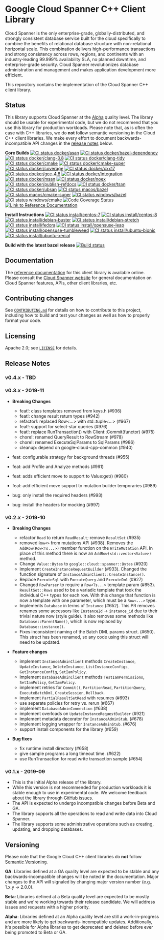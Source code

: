 # Google Cloud Spanner C++ Client Library

<!-- This file is automatically generated by ci/test-readme/generate-readme.sh -->
Cloud Spanner is the only enterprise-grade, globally-distributed, and
strongly consistent database service built for the cloud specifically
to combine the benefits of relational database structure with
non-relational horizontal scale. This combination delivers
high-performance transactions and strong consistency across rows,
regions, and continents with an industry-leading 99.999% availability
SLA, no planned downtime, and enterprise-grade security. Cloud Spanner
revolutionizes database administration and management and makes
application development more efficient.

This repository contains the implementation of the Cloud Spanner C++
client library.

## Status

This library supports Cloud Spanner at the [Alpha](README.md#versioning) quality
level. The library should be usable for experimental code, but we do not
recommend that you use this library for production workloads. Please note that,
as is often the case with C++ libraries, we do **not** follow semantic
versioning in the Cloud C++ client libraries. We make every effort to document
backwards-incompatible API changes in the
[release notes](README.md#release-notes) below.


**Core Builds**
[![CI status docker/asan][docker/asan-shield]][docker/asan-link]
[![CI status docker/bazel-dependency][docker/bazel-dependency-shield]][docker/bazel-dependency-link]
[![CI status docker/clang-3.8][docker/clang-3.8-shield]][docker/clang-3.8-link]
[![CI status docker/clang-tidy][docker/clang-tidy-shield]][docker/clang-tidy-link]
[![CI status docker/cmake][docker/cmake-shield]][docker/cmake-link]
[![CI status docker/cmake-super][docker/cmake-super-shield]][docker/cmake-super-link]
[![CI status docker/coverage][docker/coverage-shield]][docker/coverage-link]
[![CI status docker/cxx17][docker/cxx17-shield]][docker/cxx17-link]
[![CI status docker/gcc-4.8][docker/gcc-4.8-shield]][docker/gcc-4.8-link]
[![CI status docker/integration][docker/integration-shield]][docker/integration-link]
[![CI status docker/msan][docker/msan-shield]][docker/msan-link]
[![CI status docker/noex][docker/noex-shield]][docker/noex-link]
[![CI status docker/publish-refdocs][docker/publish-refdocs-shield]][docker/publish-refdocs-link]
[![CI status docker/tsan][docker/tsan-shield]][docker/tsan-link]
[![CI status docker/ubsan][docker/ubsan-shield]][docker/ubsan-link]
[![CI status macos/bazel][macos/bazel-shield]][macos/bazel-link]
[![CI status macos/cmake-super][macos/cmake-super-shield]][macos/cmake-super-link]
[![CI status windows/bazel][windows/bazel-shield]][windows/bazel-link]
[![CI status windows/cmake][windows/cmake-shield]][windows/cmake-link]
[![Code Coverage Status][codecov-io-badge]][codecov-io-link]
[![Link to Reference Documentation][doxygen-shield]][doxygen-link]

**Install Instructions**
[![CI status install/centos-7][install/centos-7-shield]][install/centos-7-link]
[![CI status install/centos-8][install/centos-8-shield]][install/centos-8-link]
[![CI status install/debian-buster][install/debian-buster-shield]][install/debian-buster-link]
[![CI status install/debian-stretch][install/debian-stretch-shield]][install/debian-stretch-link]
[![CI status install/fedora][install/fedora-shield]][install/fedora-link]
[![CI status install/opensuse-leap][install/opensuse-leap-shield]][install/opensuse-leap-link]
[![CI status install/opensuse-tumbleweed][install/opensuse-tumbleweed-shield]][install/opensuse-tumbleweed-link]
[![CI status install/ubuntu-bionic][install/ubuntu-bionic-shield]][install/ubuntu-bionic-link]
[![CI status install/ubuntu-xenial][install/ubuntu-xenial-shield]][install/ubuntu-xenial-link]

[docker/asan-link]: https://storage.googleapis.com/cloud-cpp-kokoro-status/spanner/docker/asan-link.html
[docker/asan-shield]: https://storage.googleapis.com/cloud-cpp-kokoro-status/spanner/docker/asan.svg
[docker/bazel-dependency-link]: https://storage.googleapis.com/cloud-cpp-kokoro-status/spanner/docker/bazel-dependency-link.html
[docker/bazel-dependency-shield]: https://storage.googleapis.com/cloud-cpp-kokoro-status/spanner/docker/bazel-dependency.svg
[docker/clang-3.8-link]: https://storage.googleapis.com/cloud-cpp-kokoro-status/spanner/docker/clang-3.8-link.html
[docker/clang-3.8-shield]: https://storage.googleapis.com/cloud-cpp-kokoro-status/spanner/docker/clang-3.8.svg
[docker/clang-tidy-link]: https://storage.googleapis.com/cloud-cpp-kokoro-status/spanner/docker/clang-tidy-link.html
[docker/clang-tidy-shield]: https://storage.googleapis.com/cloud-cpp-kokoro-status/spanner/docker/clang-tidy.svg
[docker/cmake-link]: https://storage.googleapis.com/cloud-cpp-kokoro-status/spanner/docker/cmake-link.html
[docker/cmake-shield]: https://storage.googleapis.com/cloud-cpp-kokoro-status/spanner/docker/cmake.svg
[docker/cmake-super-link]: https://storage.googleapis.com/cloud-cpp-kokoro-status/spanner/docker/cmake-super-link.html
[docker/cmake-super-shield]: https://storage.googleapis.com/cloud-cpp-kokoro-status/spanner/docker/cmake-super.svg
[docker/coverage-link]: https://storage.googleapis.com/cloud-cpp-kokoro-status/spanner/docker/coverage-link.html
[docker/coverage-shield]: https://storage.googleapis.com/cloud-cpp-kokoro-status/spanner/docker/coverage.svg
[docker/cxx17-link]: https://storage.googleapis.com/cloud-cpp-kokoro-status/spanner/docker/cxx17-link.html
[docker/cxx17-shield]: https://storage.googleapis.com/cloud-cpp-kokoro-status/spanner/docker/cxx17.svg
[docker/gcc-4.8-link]: https://storage.googleapis.com/cloud-cpp-kokoro-status/spanner/docker/gcc-4.8-link.html
[docker/gcc-4.8-shield]: https://storage.googleapis.com/cloud-cpp-kokoro-status/spanner/docker/gcc-4.8.svg
[docker/integration-link]: https://storage.googleapis.com/cloud-cpp-kokoro-status/spanner/docker/integration-link.html
[docker/integration-shield]: https://storage.googleapis.com/cloud-cpp-kokoro-status/spanner/docker/integration.svg
[docker/msan-link]: https://storage.googleapis.com/cloud-cpp-kokoro-status/spanner/docker/msan-link.html
[docker/msan-shield]: https://storage.googleapis.com/cloud-cpp-kokoro-status/spanner/docker/msan.svg
[docker/noex-link]: https://storage.googleapis.com/cloud-cpp-kokoro-status/spanner/docker/noex-link.html
[docker/noex-shield]: https://storage.googleapis.com/cloud-cpp-kokoro-status/spanner/docker/noex.svg
[docker/publish-refdocs-link]: https://storage.googleapis.com/cloud-cpp-kokoro-status/spanner/docker/publish-refdocs-link.html
[docker/publish-refdocs-shield]: https://storage.googleapis.com/cloud-cpp-kokoro-status/spanner/docker/publish-refdocs.svg
[docker/tsan-link]: https://storage.googleapis.com/cloud-cpp-kokoro-status/spanner/docker/tsan-link.html
[docker/tsan-shield]: https://storage.googleapis.com/cloud-cpp-kokoro-status/spanner/docker/tsan.svg
[docker/ubsan-link]: https://storage.googleapis.com/cloud-cpp-kokoro-status/spanner/docker/ubsan-link.html
[docker/ubsan-shield]: https://storage.googleapis.com/cloud-cpp-kokoro-status/spanner/docker/ubsan.svg
[install/centos-7-link]: https://storage.googleapis.com/cloud-cpp-kokoro-status/spanner/install/centos-7-link.html
[install/centos-7-shield]: https://storage.googleapis.com/cloud-cpp-kokoro-status/spanner/install/centos-7.svg
[install/centos-8-link]: https://storage.googleapis.com/cloud-cpp-kokoro-status/spanner/install/centos-8-link.html
[install/centos-8-shield]: https://storage.googleapis.com/cloud-cpp-kokoro-status/spanner/install/centos-8.svg
[install/debian-buster-link]: https://storage.googleapis.com/cloud-cpp-kokoro-status/spanner/install/debian-buster-link.html
[install/debian-buster-shield]: https://storage.googleapis.com/cloud-cpp-kokoro-status/spanner/install/debian-buster.svg
[install/debian-stretch-link]: https://storage.googleapis.com/cloud-cpp-kokoro-status/spanner/install/debian-stretch-link.html
[install/debian-stretch-shield]: https://storage.googleapis.com/cloud-cpp-kokoro-status/spanner/install/debian-stretch.svg
[install/fedora-link]: https://storage.googleapis.com/cloud-cpp-kokoro-status/spanner/install/fedora-link.html
[install/fedora-shield]: https://storage.googleapis.com/cloud-cpp-kokoro-status/spanner/install/fedora.svg
[install/opensuse-leap-link]: https://storage.googleapis.com/cloud-cpp-kokoro-status/spanner/install/opensuse-leap-link.html
[install/opensuse-leap-shield]: https://storage.googleapis.com/cloud-cpp-kokoro-status/spanner/install/opensuse-leap.svg
[install/opensuse-tumbleweed-link]: https://storage.googleapis.com/cloud-cpp-kokoro-status/spanner/install/opensuse-tumbleweed-link.html
[install/opensuse-tumbleweed-shield]: https://storage.googleapis.com/cloud-cpp-kokoro-status/spanner/install/opensuse-tumbleweed.svg
[install/ubuntu-bionic-link]: https://storage.googleapis.com/cloud-cpp-kokoro-status/spanner/install/ubuntu-bionic-link.html
[install/ubuntu-bionic-shield]: https://storage.googleapis.com/cloud-cpp-kokoro-status/spanner/install/ubuntu-bionic.svg
[install/ubuntu-xenial-link]: https://storage.googleapis.com/cloud-cpp-kokoro-status/spanner/install/ubuntu-xenial-link.html
[install/ubuntu-xenial-shield]: https://storage.googleapis.com/cloud-cpp-kokoro-status/spanner/install/ubuntu-xenial.svg
[macos/bazel-link]: https://storage.googleapis.com/cloud-cpp-kokoro-status/spanner/macos/bazel-link.html
[macos/bazel-shield]: https://storage.googleapis.com/cloud-cpp-kokoro-status/spanner/macos/bazel.svg
[macos/cmake-super-link]: https://storage.googleapis.com/cloud-cpp-kokoro-status/spanner/macos/cmake-super-link.html
[macos/cmake-super-shield]: https://storage.googleapis.com/cloud-cpp-kokoro-status/spanner/macos/cmake-super.svg
[codecov-io-badge]: https://codecov.io/gh/googleapis/google-cloud-cpp-spanner/branch/master/graph/badge.svg
[codecov-io-link]: https://codecov.io/gh/googleapis/google-cloud-cpp-spanner
[doxygen-shield]: https://img.shields.io/badge/documentation-master-brightgreen.svg
[doxygen-link]: https://googleapis.dev/cpp/google-cloud-spanner/latest/
[windows/bazel-shield]: https://storage.googleapis.com/cloud-cpp-kokoro-status/spanner-windows-bazel.svg
[windows/bazel-link]:   https://storage.googleapis.com/cloud-cpp-kokoro-status/spanner-windows-bazel-link.html
[windows/cmake-shield]: https://storage.googleapis.com/cloud-cpp-kokoro-status/spanner-windows-cmake.svg
[windows/cmake-link]:   https://storage.googleapis.com/cloud-cpp-kokoro-status/spanner-windows-cmake-link.html

**Build with the latest bazel release**
[![Build status][bazelci-shield]][bazelci-link]

[bazelci-shield]: https://badge.buildkite.com/414b5f8e146fdf26017f069e3b464d7df1caa6bfa5ec627ef9.svg
[bazelci-link]: https://buildkite.com/bazel/github-dot-com-googleapis-google-cloud-cpp-spanner

## Documentation

The [reference documentation][doxygen-link] for this client library is available online.
Please consult the [Cloud Spanner website][cloud-spanner-docs] for
general documentation on Cloud Spanner features, APIs, other client
libraries, etc.

[cloud-spanner-docs]: https://cloud.google.com/spanner/docs/

## Contributing changes

See [`CONTRIBUTING.md`](CONTRIBUTING.md) for details on how to contribute to
this project, including how to build and test your changes as well as how to
properly format your code.

## Licensing

Apache 2.0; see [`LICENSE`](LICENSE) for details.

## Release Notes

### v0.4.x - TBD

### v0.3.x - 2019-11

* **Breaking Changes**
    * feat!: class templates removed from keys.h (#936)
    * feat!: change result return types (#942)
    * refactor!: replaced Row<...> with std::tuple<...> (#967)
    * feat!: support for select-star queries (#976)
    * feat!: replace RunTransaction() with Client::Commit(functor) (#975)
    * chore!: renamed QueryResult to RowStream (#978)
    * chore!: renamed ExecuteSqlParams to SqlParams (#986)
    * cleanup: depend on google-cloud-cpp-common (#940)

* feat: configurable strategy for background threads (#955)
* feat: add Profile and Analyze methods (#961)
* feat: adds efficient move to support to Value:get<string>() (#980)
* feat: add efficient move support to mutation builder temporaries (#989)
* bug: only install the required headers (#993)
* bug: install the headers for mocking (#997)

### v0.2.x - 2019-10
* **Breaking Changes**
  * refactor `Read` to return `ReadResult`; remove `ResultSet` (#935)
  * removed `Row<>` from mutations API (#938). Removes the `AddRow(Row<Ts...>)`
    member function on the `WriteMutation` API. In place of this method there
    is now an `AddRow(std::vector<Value>)` method.
  * Change `Value::Bytes` to `google::cloud::spanner::Bytes` (#920)
  * implement `CreateInstanceRequestBuilder` (#933). Changed the function
    signature of `InstanceAdminClient::CreateInstance()`.
  * Replace `ExecuteSql` with `ExecuteQuery` and `ExecuteDml` (#927)
  * Changed `RowParser` to require a `Row<Ts...>` template param (#653).
    `ResultSet::Rows` used to be a variadic template that took the individual
     C++ types for each row. With this change that function is now a template
     with one parameter, which must be a `Row<...>` type.
  * Implements `Database` in terms of `Instance` (#652). This PR removes
    renames some accessors like `InstanceId` -> `instance_id` due to their
    trivial nature now (style guide). It also removes some methods like
    `Database::ParentName()`, which is now replaced by `Database::instance()`.
  * Fixes inconsistent naming of the Batch DML params struct. (#650). This
    struct has been renamed, so any code using this struct will need to be
    updated.

* **Feature changes**
  * implement `InstanceAdminClient` methods `CreateInstance`, `UpdateInstance`,
    `DeleteInstance`, `ListInstanceConfigs`, `GetInstanceConfig`,
     `SetIamPolicy`.
  * implement `DatabaseAdminClient` methods `TestIamPermissions`,
    `SetIamPolicy`, `GetIamPolicy`.
  * implement retries for `Commit()`, `PartitionRead`, `PartitionQuery`,
    `ExecuteBatchDml`, `CreateSession`, `Rollback`.
  * implement `PartialResultSetRead` with resumes (#693)
  * use separate policies for retry vs. rerun (#667)
  * implement `DatabaseAdminConnection` (#638)
  * implement overloads on `UpdateInstanceRequestBuilder` (#921)
  * implement metadata decorator for `InstanceAdminStub`. (#678)
  * implement logging wrapper for `InstanceAdminStub`. (#676)
  * support install components for the library (#659)

* **Bug fixes**
  * fix runtime install directory (#658)
  * give sample programs a long timeout time. (#622)
  * use RunTransaction for read write transaction sample (#654)

### v0.1.x - 2019-09

* This is the initial Alpha release of the library.
* While this version is not recommended for production workloads it is stable
  enough to use in experimental code. We welcome feedback about the library
  through [GitHub issues][GitHub-new-issue].
* The API is expected to undergo incompatible changes before Beta and GA.
* The library supports all the operations to read and write data into Cloud
  Spanner.
* The library supports some administrative operations such as creating,
  updating, and dropping databases.

[GitHub-new-issue]: https://github.com/googleapis/google-cloud-cpp-spanner/issues/new

## Versioning

Please note that the Google Cloud C++ client libraries do **not** follow
[Semantic Versioning](http://semver.org/).

**GA**: Libraries defined at a GA quality level are expected to be stable and
any backwards-incompatible changes will be noted in the documentation. Major
changes to the API will signaled by changing major version number
(e.g. 1.x.y -> 2.0.0).

**Beta**: Libraries defined at a Beta quality level are expected to be mostly
stable and we're working towards their release candidate. We will address issues
and requests with a higher priority.

**Alpha**: Libraries defined at an Alpha quality level are still a
work-in-progress and are more likely to get backwards-incompatible updates.
Additionally, it's possible for Alpha libraries to get deprecated and deleted
before ever being promoted to Beta or GA.
